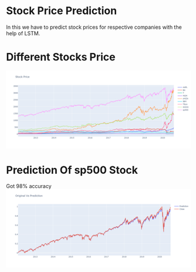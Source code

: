 
# Stock Price Prediction
In this we have to predict stock prices for respective companies with the help of LSTM.

# Different Stocks Price
![](newplot.png)

# Prediction Of sp500 Stock
Got 98% accuracy
![](Prediction.png)
